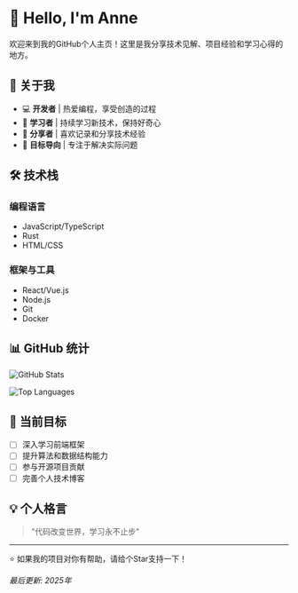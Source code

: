 # 👋 Hello, I'm Anne

欢迎来到我的GitHub个人主页！这里是我分享技术见解、项目经验和学习心得的地方。

## 🚀 关于我

- 💻 **开发者** | 热爱编程，享受创造的过程
- 🌱 **学习者** | 持续学习新技术，保持好奇心
- 📝 **分享者** | 喜欢记录和分享技术经验
- 🎯 **目标导向** | 专注于解决实际问题

## 🛠️ 技术栈

### 编程语言
- JavaScript/TypeScript
- Rust
- HTML/CSS

### 框架与工具
- React/Vue.js
- Node.js
- Git
- Docker

## 📊 GitHub 统计

![GitHub Stats](https://github-readme-stats.vercel.app/api?username=AnneHtowardshaway&show_icons=true&theme=radical)

![Top Languages](https://github-readme-stats.vercel.app/api/top-langs/?username=AnneHtowardshaway&layout=compact&theme=radical)

## 🎯 当前目标

- [ ] 深入学习前端框架
- [ ] 提升算法和数据结构能力
- [ ] 参与开源项目贡献
- [ ] 完善个人技术博客

<!-- ## 📫 联系方式

- 📧 Email: [your-email@example.com](mailto:your-email@example.com)
- 💼 LinkedIn: [Your LinkedIn](https://linkedin.com/in/your-profile)
- 🐦 Twitter: [@YourTwitter](https://twitter.com/your-twitter) -->

## 💡 个人格言

> "代码改变世界，学习永不止步"

---

⭐ 如果我的项目对你有帮助，请给个Star支持一下！

*最后更新: 2025年*